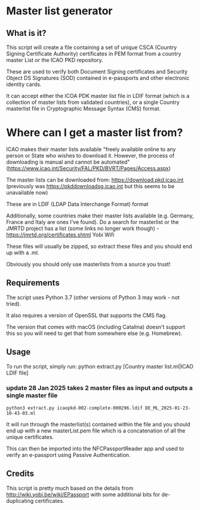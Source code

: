 # Master list generator

## What is it?
This script will create a file containing a set of unique CSCA (Country Signing Certificate Authority) certificates in PEM format from a country master List or the ICAO PKD repository.

These are used to verify both Document Signing certificates and Security Object DS Signatures (SOD) contained in e-passports and other electronic identity cards.

It can accept either the ICOA PDK master list file in LDIF format (which is a collection of master lists from validated countries), or a single Country masterlist file in Cryptographic Message Syntax (CMS) format.

# Where can I get a master list from?
ICAO makes their master lists available "freely available online to any person or State who wishes to download it. However, the process of downloading is manual and cannot be automated" (https://www.icao.int/Security/FAL/PKD/BVRT/Pages/Access.aspx) 

The master lists can be downloaded from: https://download.pkd.icao.int (previously was https://pkddownloadsg.icao.int but this seems to be unavailable now)

These are in LDIF (LDAP Data Interchange Format) format

Additionally, some countries make their master lists available (e.g. Germany, France and Italy are ones I've found). Do a search for <country> masterlist or the JMRTD project has a list (some links no longer work though) - https://jmrtd.org/certificates.shtml Yobi Wifi

These files will usually be zipped, so extract these files and you should end up with a <file>.ml.
 
 Obviously you should only use masterlists from a source you trust!

## Requirements

The script uses Python 3.7 (other versions of Python 3 may work - not tried).


It also requires a version of OpenSSL that supports the CMS flag.

The version that comes with macOS (including Catalina) doesn't support this so you will need to get that from somewhere else (e.g. Homebrew).

## Usage
To run the script, simply run:
python extract.py [Country master list.ml|ICAO LDIF file]
### update 28 Jan 2025 takes 2 master files as input and outputs a single master file

    python3 extract.py icaopkd-002-complete-000296.ldif DE_ML_2025-01-23-10-43-03.ml

It will run through the masterlist(s) contained within the file and you should end up with a new masterList.pem file which is a concatenation of all the unique certificates.

This can then be imported into the NFCPassportReader app and used to verify an e-passport using Passive Authentication.

## Credits
This script is pretty much based on the details from http://wiki.yobi.be/wiki/EPassport with some additional bits for de-duplicating certificates. 
